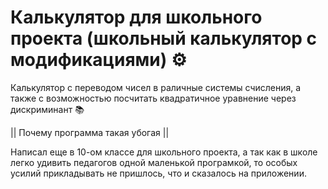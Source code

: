# Калькулятор для школьного проекта (школьный калькулятор с модификациями) ⚙️
Калькулятор с переводом чисел в раличные системы счисления, а также с возможностью посчитать квадратичное уравнение через дискриминант 📚

|| Почему программа такая убогая ||
                               

Написал еще в 10-ом классе для школьного проекта, а так как в школе легко удивить педагогов одной маленькой програмкой, то особых усилий прикладывать не пришлось, что и сказалось на приложении. 
